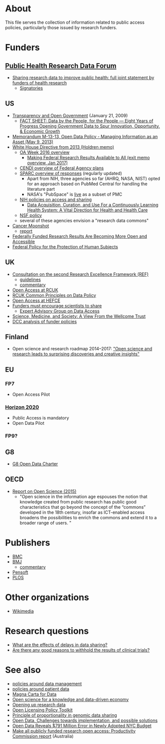 # About
This file serves the collection of information related to public access policies, particularly those issued by research funders.

# Funders
## [Public Health Research Data Forum](http://www.wellcome.ac.uk/About-us/Policy/Spotlight-issues/Data-sharing/Public-health-and-epidemiology/WTDV030689.htm)
* [Sharing research data to improve public health: full joint statement by funders of health research](http://www.wellcome.ac.uk/About-us/Policy/Spotlight-issues/Data-sharing/Public-health-and-epidemiology/WTDV030690.htm)
  * [Signatories](http://www.wellcome.ac.uk/About-us/Policy/Spotlight-issues/Data-sharing/Public-health-and-epidemiology/Signatories-to-the-joint-statement/index.htm)

## US
* [Transparency and Open Government](https://www.whitehouse.gov/the-press-office/transparency-and-open-government) (January 21, 2009)
  * [FACT SHEET: Data by the People, for the People — Eight Years of Progress Opening Government Data to Spur Innovation, Opportunity, & Economic Growth](https://www.whitehouse.gov/the-press-office/2016/09/28/fact-sheet-data-people-people-eight-years-progress-opening-government)
* [Memorandum M-13-13, Open Data Policy - Managing Information as an Asset (May 9, 2013)](https://www.whitehouse.gov/sites/default/files/omb/memoranda/2013/m-13-13.pdf)
* [White House Directive from 2013 (Holdren memo)](https://www.whitehouse.gov/sites/default/files/microsites/ostp/ostp_public_access_memo_2013.pdf)
  * [OA Week 2016 overview](https://www.digitalgov.gov/2016/10/28/federally-funded-research-results-are-becoming-more-open-and-accessible/)
    * [Making Federal Research Results Available to All (exit memo overview, Jan 2017)](https://www.whitehouse.gov/blog/2017/01/09/making-federal-research-results-available-all)
  * [CENDI overview of Federal Agency plans](https://cendi.gov/projects/Public_Access_Plans_US_Fed_Agencies.html)
  * [SPARC overview of responses](http://sparcopen.org/our-work/2013-executive-directive/) (regularly updated)
    * Apart from NIH, three agencies so far (AHRQ, NASA, NIST) opted for an approach based on PubMed Central for handling the literature part
     * NASA's "PubSpace" is [live](https://www.ncbi.nlm.nih.gov/pmc/funder/nasa/) as a subset of PMC
  * [NIH policies on access and sharing](http://grants.nih.gov/grants/sharing.htm)
    * [Data Acquisition, Curation, and Use For a Continuously Learning Health System: A Vital Direction for Health and Health Care](https://nam.edu/data-acquisition-curation-and-use-for-a-continuously-learning-health-system-a-vital-direction-for-health-and-health-care/)
  * [NSF policy](http://www.nsf.gov/news/special_reports/public_access/)
  * several of these agencies envision a "research data commons"
* [Cancer Moonshot](https://www.whitehouse.gov/CancerMoonshot)
  * [report](https://medium.com/cancer-moonshot/my-report-to-the-president-3c64b0dae863#.igz7bo949)
* [Federally Funded Research Results Are Becoming More Open and Accessible](https://www.whitehouse.gov/blog/2016/10/28/federally-funded-research-results-are-becoming-more-open-and-accessible)
* [Federal Policy for the Protection of Human Subjects](https://www.federalregister.gov/documents/2017/01/19/2017-01058/federal-policy-for-the-protection-of-human-subjects)

## UK
* [Consultation on the second Research Excellence Framework (REF)](http://www.hefce.ac.uk/pubs/year/2016/201636/)
  - [guidelines](http://www.hefce.ac.uk/media/HEFCE,2014/Content/Pubs/2016/201636/HEFCE2016_36.pdf)
  - [commentary](http://wonkhe.com/blogs/implementing-ref2021-needs-the-input-of-the-whole-research-community/)
* [Open Access at RCUK](http://www.rcuk.ac.uk/research/openaccess/)
* [RCUK Common Principles on Data Policy](http://www.rcuk.ac.uk/research/datapolicy/)
* [Open Access at HEFCE](http://www.hefce.ac.uk/rsrch/oa/)
* [Funders must encourage scientists to share](http://dx.doi.org/10.1038/522129a)
  * [Expert Advisory Group on Data Access](http://www.wellcome.ac.uk/EAGDA)
* [Science, Medicine, and Society: A View From the Wellcome Trust](http://dx.doi.org/10.1001/jama.2015.2004)
* [DCC analysis of funder policies](http://www.dcc.ac.uk/resources/policy-and-legal/overview-funders-data-policies)

## Finland
* Open science and research roadmap 2014–2017: ["Open science and research leads to 
surprising discoveries and creative insights"](http://openscience.fi/documents/14273/0/Open+Science+and+Research+Roadmap+2014-2017/e8eb7704-8ea7-48bb-92e6-c6c954d4a2f2)

## EU
### FP7
* Open Access Pilot

### [Horizon 2020](http://ec.europa.eu/research/participants/docs/h2020-funding-guide/cross-cutting-issues/open-access-data-management/open-access_en.htm)
* Public Access is mandatory
* Open Data Pilot

### FP9?

## G8
* [G8 Open Data Charter](http://www.international.gc.ca/g8/open_data_charter-charte_du_g8_sur_les_donnees_ouvertes.aspx?lang=eng)

## OECD
* [Report on Open Science (2015)](https://www.innovationpolicyplatform.org/content/open-science)
  * "Open science in the information age espouses the notion that knowledge created from public research has public good characteristics that go beyond the concept of the “commons” developed in the 18th century, insofar as ICT-enabled access broadens the possibilities to enrich the commons and extend it to a broader range of users. "

# Publishers
* [BMC](http://dx.doi.org/10.1186/1756-0500-5-494)
* [BMJ](http://dx.doi.org/10.1136/bmj.h2373)
  * [commentary](https://theconversation.com/why-medical-journals-must-make-researchers-share-data-from-clinical-trials-44278)
* [Pensoft](http://www.pensoft.net/J_FILES/Pensoft_Data_Publishing_Policies_and_Guidelines.pdf)
* [PLOS](http://blogs.plos.org/everyone/2014/02/24/plos-new-data-policy-public-access-data-2/)

# Other organizations
* [Wikimedia](http://blog.wikimedia.org/2015/03/18/wikimedia-open-access-policy/)

# Research questions
* [What are the effects of delays in data sharing?](https://lists.okfn.org/pipermail/open-science/2015-April/003923.html)
* [Are there any good reasons to withhold the results of clinical trials?](https://twitter.com/bengoldacre/status/588306140976574464)

# See also
* [policies around data management](https://github.com/Daniel-Mietchen/datascience/blob/master/data-management-plans.md#policies)
* [policies around patient data](http://www.hhs.gov/news/press/2015pres/09/20150902b.html)
* [Magna Carta for Data](https://www.insight-centre.org/magna-carta-for-data)
* [Open science for a knowledge and data-driven economy](https://ec.europa.eu/digital-agenda/en/news/open-science-knowledge-and-data-driven-economy)
* [Opening up research data](http://blog.hefce.ac.uk/2015/09/01/opening-up-research-data/)
* [Open Licensing Policy Toolkit](http://creativecommons.org/weblog/entry/46110)
* [Principle of proportionality in genomic data sharing](http://dx.doi.org/10.1038/nrg.2015.5)
* [Open Data, Challenges towards implementation, and possible solutions](http://mulvany.net/open-data-challenges/open-data.html)
* [Open Data Reveals $791 Million Error in Newly Adopted NYC Budget](http://iquantny.tumblr.com/post/147446103684/open-data-reveals-791-million-error-in-newly)
* [Make all publicly funded research open access: Productivity Commission report](http://www.theaustralian.com.au/higher-education/make-all-publicly-funded-research-open-access-productivity-commission-report/news-story/bb2b3c8c349bc573eec7014d44b7efe8) (Australia)

